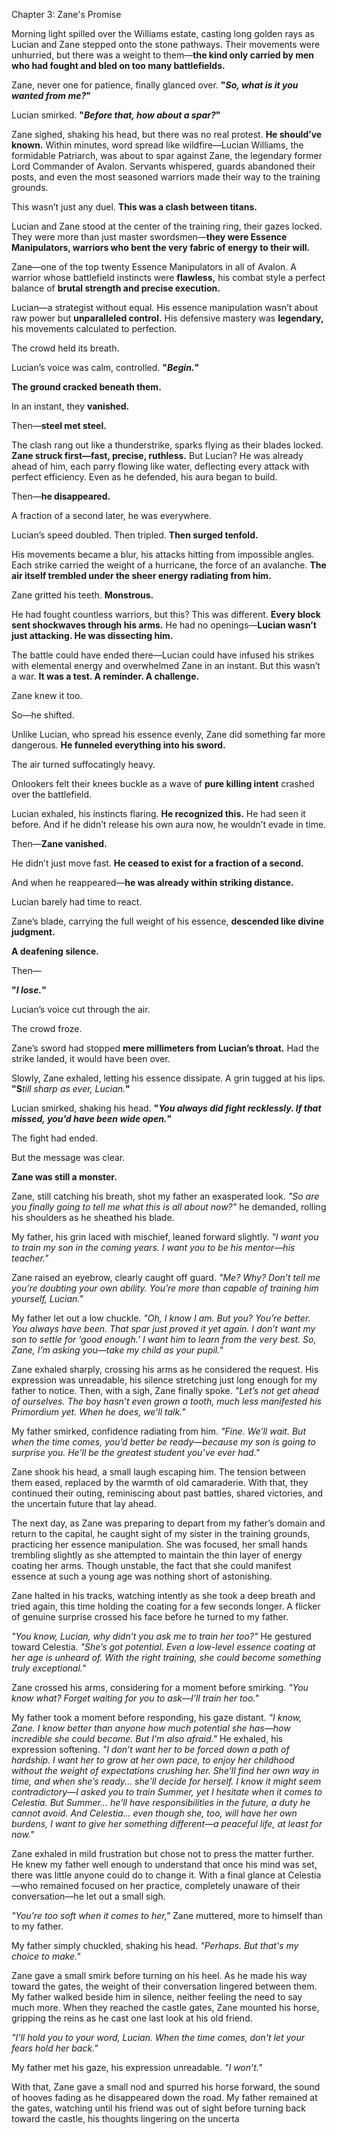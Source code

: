 Chapter 3: Zane's Promise

Morning light spilled over the Williams estate, casting long golden rays as Lucian and Zane stepped onto the stone pathways. Their movements were unhurried, but there was a weight to them—**the kind only carried by men who had fought and bled on too many battlefields.**

Zane, never one for patience, finally glanced over. **"***So, what is it you wanted from me?***"**

Lucian smirked. **"***Before that, how about a spar?***"**

Zane sighed, shaking his head, but there was no real protest. **He should’ve known.** Within minutes, word spread like wildfire—Lucian Williams, the formidable Patriarch, was about to spar against Zane, the legendary former Lord Commander of Avalon. Servants whispered, guards abandoned their posts, and even the most seasoned warriors made their way to the training grounds.

This wasn’t just any duel. **This was a clash between titans.**

Lucian and Zane stood at the center of the training ring, their gazes locked. They were more than just master swordsmen—**they were Essence Manipulators, warriors who bent the very fabric of energy to their will.**

Zane—one of the top twenty Essence Manipulators in all of Avalon. A warrior whose battlefield instincts were **flawless,** his combat style a perfect balance of **brutal strength and precise execution.**

Lucian—a strategist without equal. His essence manipulation wasn’t about raw power but **unparalleled control.** His defensive mastery was **legendary,** his movements calculated to perfection.

The crowd held its breath.

Lucian’s voice was calm, controlled. **"***Begin.***"**

**The ground cracked beneath them.**

In an instant, they **vanished.**

Then—**steel met steel.**

The clash rang out like a thunderstrike, sparks flying as their blades locked. **Zane struck first—fast, precise, ruthless.** But Lucian? He was already ahead of him, each parry flowing like water, deflecting every attack with perfect efficiency. Even as he defended, his aura began to build.

Then—**he disappeared.**

A fraction of a second later, he was everywhere.

Lucian’s speed doubled. Then tripled. **Then surged tenfold.**

His movements became a blur, his attacks hitting from impossible angles. Each strike carried the weight of a hurricane, the force of an avalanche. **The air itself trembled under the sheer energy radiating from him.**

Zane gritted his teeth. **Monstrous.**

He had fought countless warriors, but this? This was different. **Every block sent shockwaves through his arms.** He had no openings—**Lucian wasn’t just attacking. He was dissecting him.**

The battle could have ended there—Lucian could have infused his strikes with elemental energy and overwhelmed Zane in an instant. But this wasn’t a war. **It was a test. A reminder. A challenge.**

Zane knew it too.

So—he shifted.

Unlike Lucian, who spread his essence evenly, Zane did something far more dangerous. **He funneled everything into his sword.**

The air turned suffocatingly heavy.

Onlookers felt their knees buckle as a wave of **pure killing intent** crashed over the battlefield.

Lucian exhaled, his instincts flaring. **He recognized this.** He had seen it before. And if he didn’t release his own aura now, he wouldn’t evade in time.

Then—**Zane vanished.**

He didn’t just move fast. **He ceased to exist for a fraction of a second.**

And when he reappeared—**he was already within striking distance.**

Lucian barely had time to react.

Zane’s blade, carrying the full weight of his essence, **descended like divine judgment.**

**A deafening silence.**

Then—

**"***I lose.***"**

Lucian’s voice cut through the air.

The crowd froze.

Zane’s sword had stopped **mere millimeters from Lucian’s throat.** Had the strike landed, it would have been over.

Slowly, Zane exhaled, letting his essence dissipate. A grin tugged at his lips. **"S***till sharp as ever, Lucian.***"**

Lucian smirked, shaking his head. **"***You always did fight recklessly. If that missed, you'd have been wide open.***"**

The fight had ended.

But the message was clear.

**Zane was still a monster.**

Zane, still catching his breath, shot my father an exasperated look. *"So are you finally going to tell me what this is all about now?"* he demanded, rolling his shoulders as he sheathed his blade.

My father, his grin laced with mischief, leaned forward slightly. *"I want you to train my son in the coming years. I want you to be his mentor—his teacher."*

Zane raised an eyebrow, clearly caught off guard. *"Me? Why? Don’t tell me you’re doubting your own ability. You’re more than capable of training him yourself, Lucian."*

My father let out a low chuckle. *"Oh, I know I am. But you? You’re better. You always have been. That spar just proved it yet again. I don’t want my son to settle for ‘good enough.’ I want him to learn from the very best. So, Zane, I’m asking you—take my child as your pupil."*

Zane exhaled sharply, crossing his arms as he considered the request. His expression was unreadable, his silence stretching just long enough for my father to notice. Then, with a sigh, Zane finally spoke. *"Let’s not get ahead of ourselves. The boy hasn’t even grown a tooth, much less manifested his Primordium yet. When he does, we’ll talk."*

My father smirked, confidence radiating from him. *"Fine. We’ll wait. But when the time comes, you’d better be ready—because my son is going to surprise you. He’ll be the greatest student you’ve ever had."*

Zane shook his head, a small laugh escaping him. The tension between them eased, replaced by the warmth of old camaraderie. With that, they continued their outing, reminiscing about past battles, shared victories, and the uncertain future that lay ahead.

The next day, as Zane was preparing to depart from my father’s domain and return to the capital, he caught sight of my sister in the training grounds, practicing her essence manipulation. She was focused, her small hands trembling slightly as she attempted to maintain the thin layer of energy coating her arms. Though unstable, the fact that she could manifest essence at such a young age was nothing short of astonishing.

Zane halted in his tracks, watching intently as she took a deep breath and tried again, this time holding the coating for a few seconds longer. A flicker of genuine surprise crossed his face before he turned to my father.

*"You know, Lucian, why didn’t you ask me to train her too?"* He gestured toward Celestia. *"She’s got potential. Even a low-level essence coating at her age is unheard of. With the right training, she could become something truly exceptional."*

Zane crossed his arms, considering for a moment before smirking. *"You know what? Forget waiting for you to ask—I’ll train her too."*

My father took a moment before responding, his gaze distant. *"I know, Zane. I know better than anyone how much potential she has—how incredible she could become. But I'm also afraid."* He exhaled, his expression softening. *"I don’t want her to be forced down a path of hardship. I want her to grow at her own pace, to enjoy her childhood without the weight of expectations crushing her. She’ll find her own way in time, and when she’s ready... she’ll decide for herself. I know it might seem contradictory—I asked you to train Summer, yet I hesitate when it comes to Celestia. But Summer... he'll have responsibilities in the future, a duty he cannot avoid. And Celestia... even though she, too, will have her own burdens, I want to give her something different—a peaceful life, at least for now."*

Zane exhaled in mild frustration but chose not to press the matter further. He knew my father well enough to understand that once his mind was set, there was little anyone could do to change it. With a final glance at Celestia—who remained focused on her practice, completely unaware of their conversation—he let out a small sigh.

*"You're too soft when it comes to her,"* Zane muttered, more to himself than to my father.

My father simply chuckled, shaking his head. *"Perhaps. But that's my choice to make."*

Zane gave a small smirk before turning on his heel. As he made his way toward the gates, the weight of their conversation lingered between them. My father walked beside him in silence, neither feeling the need to say much more. When they reached the castle gates, Zane mounted his horse, gripping the reins as he cast one last look at his old friend.

*"I'll hold you to your word, Lucian. When the time comes, don't let your fears hold her back."*

My father met his gaze, his expression unreadable. *"I won’t."*

With that, Zane gave a small nod and spurred his horse forward, the sound of hooves fading as he disappeared down the road. My father remained at the gates, watching until his friend was out of sight before turning back toward the castle, his thoughts lingering on the uncerta
